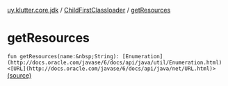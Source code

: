 [uy.klutter.core.jdk](../index.md) / [ChildFirstClassloader](index.md) / [getResources](.)


# getResources
`fun getResources(name:&nbsp;String): [Enumeration](http://docs.oracle.com/javase/6/docs/api/java/util/Enumeration.html)<[URL](http://docs.oracle.com/javase/6/docs/api/java/net/URL.html)>` [(source)](https://github.com/kohesive/klutter/blob/master/core-jdk6/src/main/kotlin/uy/klutter/core/jdk/ChildFirstClassloader.kt#L89)


